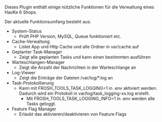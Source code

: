 Dieses Plugin enthält einige nützliche Funktionen für die Verwaltung eines HaoKe 6 Shops.

Der aktuelle Funktionsumfang besteht aus:

*   System-Status
    *   Prüft PHP Version, MySQL, Queue funktioniert etc.
*   Cache-Verwaltung
    *   Listet App und Http Cache und alle Ordner in var/cache auf
*   Geplanter Task-Manager
    *   Zeigt alle geplanten Tasks und kann einen bestimmten ausführen
*   Warteschlangen-Manager
    *   Zeigt die Anzahl der Nachrichten in der Warteschlange an
*   Log-Viewer
    *   Zeigt die Einträge der Dateien /var/log/*.log an
*   Task-Protokollierung
    *   Kann mit FROSH_TOOLS_TASK_LOGGING=1 in .env aktiviert werden. Dadurch wird ein Protokoll in var/log/task_logging-xx.log erstellt.
        *   Mit FROSH_TOOLS_TASK_LOGGING_INFO=1 in .env werden alle Tasks geloggt.
*   Feature Flag Manager
    *   Erlaubt das aktivieren/deaktivieren von Feature Flags